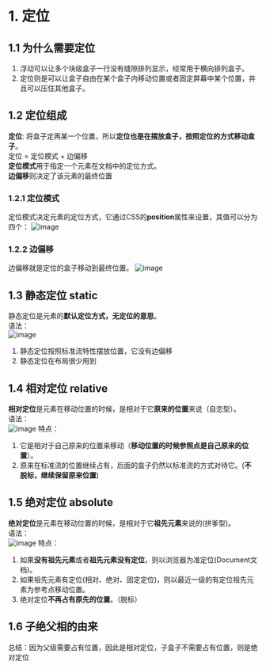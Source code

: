 # 1. 定位
## 1.1 为什么需要定位
1. 浮动可以让多个块级盒子一行没有缝隙排列显示，经常用于横向排列盒子。
2. 定位则是可以让盒子自由在某个盒子内移动位置或者固定屏幕中某个位置，并且可以压住其他盒子。

## 1.2 定位组成
**定位**: 将盒子定再某一个位置，所以**定位也是在摆放盒子，按照定位的方式移动盒子**。  
定位 = 定位模式 + 边偏移  
**定位模式**用于指定一个元素在文档中的定位方式。  
**边偏移**则决定了该元素的最终位置

### 1.2.1 定位模式
定位模式决定元素的定位方式，它通过CSS的**position**属性来设置，其值可以分为四个：
![image](https://github.com/Happy-jianghui/Frontend-Learning/assets/98568967/c1784669-b69f-4e06-82f5-2365fb525862)

### 1.2.2 边偏移
边偏移就是定位的盒子移动到最终位置。
![image](https://github.com/Happy-jianghui/Frontend-Learning/assets/98568967/069a5e57-ac13-4d91-b004-7de665ab7f93)

## 1.3 静态定位 static
静态定位是元素的**默认定位方式，无定位的意思**。  
语法：  
![image](https://github.com/Happy-jianghui/Frontend-Learning/assets/98568967/79359407-ebe0-4078-9b8a-d139c2d2e37e)
1. 静态定位按照标准流特性摆放位置，它没有边偏移
2. 静态定位在布局很少用到

## 1.4 相对定位 relative
**相对定位**是元素在移动位置的时候，是相对于它**原来的位置**来说（自恋型）。  
语法：  
![image](https://github.com/Happy-jianghui/Frontend-Learning/assets/98568967/718fc8ba-5026-429f-a0f7-972c2b027bed)
特点：  
1. 它是相对于自己原来的位置来移动（**移动位置的时候参照点是自己原来的位置**）。
2. 原来在标准流的位置继续占有，后面的盒子仍然以标准流的方式对待它。(**不脱标，继续保留原来位置**)


## 1.5 绝对定位 absolute
**绝对定位**是元素在移动位置的时候，是相对于它**祖先元素**来说的(拼爹型)。  
语法：  
![image](https://github.com/Happy-jianghui/Frontend-Learning/assets/98568967/ca4fb40b-94ed-4176-8cef-5cf03558acc9)
特点：  
1. 如果**没有祖先元素**或者**祖先元素没有定位**，则以浏览器为准定位(Document文档)。
2. 如果祖先元素有定位(相对、绝对、固定定位)，则以最近一级的有定位祖先元素为参考点移动位置。
3. 绝对定位**不再占有原先的位置**。（脱标）

## 1.6 子绝父相的由来
总结：因为父级需要占有位置，因此是相对定位，子盒子不需要占有位置，则是绝对定位
